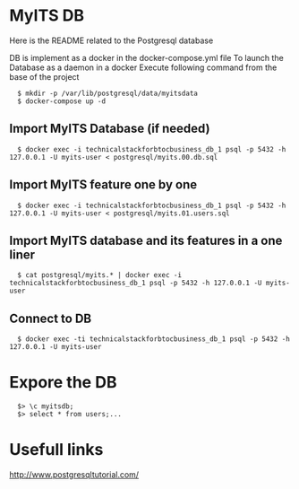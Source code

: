 # MyITS DB

Here is the README related to the Postgresql database

DB is implement as a docker in the docker-compose.yml file
To launch the Database as a daemon in a docker
Execute following command from the base of the project

~~~~
  $ mkdir -p /var/lib/postgresql/data/myitsdata
  $ docker-compose up -d
~~~~

## Import MyITS Database (if needed)

~~~~
  $ docker exec -i technicalstackforbtocbusiness_db_1 psql -p 5432 -h 127.0.0.1 -U myits-user < postgresql/myits.00.db.sql
~~~~

## Import MyITS feature one by one

~~~~
  $ docker exec -i technicalstackforbtocbusiness_db_1 psql -p 5432 -h 127.0.0.1 -U myits-user < postgresql/myits.01.users.sql
~~~~

## Import MyITS database and its features in a one liner

~~~~
  $ cat postgresql/myits.* | docker exec -i technicalstackforbtocbusiness_db_1 psql -p 5432 -h 127.0.0.1 -U myits-user
~~~~

## Connect to DB 

~~~~
  $ docker exec -ti technicalstackforbtocbusiness_db_1 psql -p 5432 -h 127.0.0.1 -U myits-user
~~~~

# Expore the DB

~~~~
  $> \c myitsdb;
  $> select * from users;...
~~~~

# Usefull links

http://www.postgresqltutorial.com/


